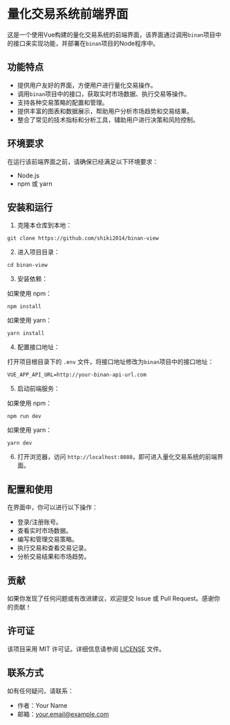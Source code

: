# 量化交易系统前端界面

这是一个使用Vue构建的量化交易系统的前端界面，该界面通过调用`binan`项目中的接口来实现功能，并部署在`binan`项目的Node程序中。

## 功能特点

- 提供用户友好的界面，方便用户进行量化交易操作。
- 调用`binan`项目中的接口，获取实时市场数据、执行交易等操作。
- 支持各种交易策略的配置和管理。
- 提供丰富的图表和数据展示，帮助用户分析市场趋势和交易结果。
- 整合了常见的技术指标和分析工具，辅助用户进行决策和风险控制。

## 环境要求

在运行该前端界面之前，请确保已经满足以下环境要求：

- Node.js
- npm 或 yarn

## 安装和运行

1. 克隆本仓库到本地：

```
git clone https://github.com/shiki2014/binan-view
```

2. 进入项目目录：

```
cd binan-view
```

3. 安装依赖：

如果使用 npm：

```
npm install
```

如果使用 yarn：

```
yarn install
```

4. 配置接口地址：

打开项目根目录下的 `.env` 文件，将接口地址修改为`binan`项目中的接口地址：

```
VUE_APP_API_URL=http://your-binan-api-url.com
```

5. 启动前端服务：

如果使用 npm：

```
npm run dev
```

如果使用 yarn：

```
yarn dev
```

6. 打开浏览器，访问 `http://localhost:8080`，即可进入量化交易系统的前端界面。

## 配置和使用

在界面中，你可以进行以下操作：

- 登录/注册账号。
- 查看实时市场数据。
- 编写和管理交易策略。
- 执行交易和查看交易记录。
- 分析交易结果和市场趋势。

## 贡献

如果你发现了任何问题或有改进建议，欢迎提交 Issue 或 Pull Request。感谢你的贡献！

## 许可证

该项目采用 MIT 许可证。详细信息请参阅 [LICENSE](./LICENSE) 文件。

## 联系方式

如有任何疑问，请联系：
- 作者：Your Name
- 邮箱：your.email@example.com
